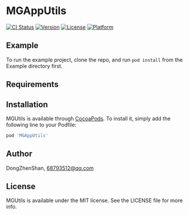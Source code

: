 # MGAppUtils

[![CI Status](https://img.shields.io/travis/DongZhenShan/MGUtils.svg?style=flat)](https://travis-ci.org/DongZhenShan/MGAppUtils)
[![Version](https://img.shields.io/cocoapods/v/MGUtils.svg?style=flat)](https://cocoapods.org/pods/MGAppUtils)
[![License](https://img.shields.io/cocoapods/l/MGUtils.svg?style=flat)](https://cocoapods.org/pods/MGAppUtils)
[![Platform](https://img.shields.io/cocoapods/p/MGUtils.svg?style=flat)](https://cocoapods.org/pods/MGAppUtils)

## Example

To run the example project, clone the repo, and run `pod install` from the Example directory first.

## Requirements

## Installation

MGUtils is available through [CocoaPods](https://cocoapods.org). To install
it, simply add the following line to your Podfile:

```ruby
pod 'MGAppUtils'
```

## Author

DongZhenShan, 68793512@qq.com

## License

MGUtils is available under the MIT license. See the LICENSE file for more info.

